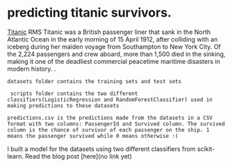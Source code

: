 # predicting titanic survivors.

[Titanic](https://en.wikipedia.org/wiki/RMS_Titanic) RMS Titanic was a British passenger liner that sank in the North Atlantic Ocean in the early morning of 15 April 1912, after colliding with an iceberg during her maiden voyage from Southampton to New York City. Of the 2,224 passengers and crew aboard, more than 1,500 died in the sinking, making it one of the deadliest commercial peacetime maritime disasters in modern history. .

```datasets folder contains the training sets and test sets```

``` scripts folder contains the two different classifiers(LogisticRegression and RandomForestClassifier) used in making predictions to these datasets```

```predictions.csv is the predictions made from the datasets in a CSV format with two columns: PassengerId and Survived column. The survived column is the chance of survivor of each passenger on the ship. 1 means the passenger survived while 0 means otherwise :(```

I built a model for the datasets using two different classifiers from scikit-learn. Read the blog post [here](no link yet)
